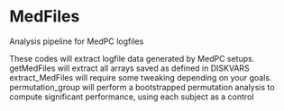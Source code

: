 # MedFiles
Analysis pipeline for MedPC logfiles

These codes will extract logfile data generated by MedPC setups. 
getMedFiles will extract all arrays saved as defined in DISKVARS
extract_MedFiles will require some tweaking depending on your goals.
permutation_group will perform a bootstrapped permutation analysis to compute significant performance, using each subject as a control
